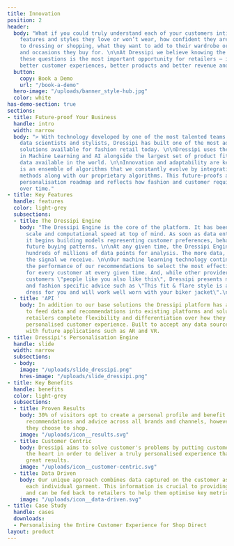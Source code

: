 ```yaml
---
title: Innovation
position: 2
header:
  body: "What if you could truly understand each of your customers intimately? The
    features and styles they love or won’t wear, how confident they are when it comes
    to dressing or shopping, what they want to add to their wardrobe or the events
    and occasions they buy for. \n\nAt Dressipi we believe knowing the answers to
    these questions is the most important opportunity for retailers – it empowers
    better customer experiences, better products and better revenue and profitability. "
  button:
    copy: Book a Demo
    url: "/book-a-demo"
  hero-image: "/uploads/banner_style-hub.jpg"
  color: white
has-demo-section: true
sections:
- title: Future-proof Your Business
  handle: intro
  width: narrow
  body: "> With technology developed by one of the most talented teams of technologists,
    data scientists and stylists, Dressipi has built one of the most advanced personalised
    solutions available for fashion retail today. \n\nDressipi uses the latest advances
    in Machine Learning and AI alongside the largest set of product fit and style
    data available in the world. \n\nInnovation and adaptability are key. Our solution
    is an ensemble of algorithms that we constantly evolve by integrating newly discovered
    methods along with our proprietary algorithms. This future-proofs a retailer’s
    personalisation roadmap and reflects how fashion and customer requirements evolve
    over time."
- title: Key Features
  handle: features
  color: light-grey
  subsections:
  - title: The Dressipi Engine
    body: "The Dressipi Engine is the core of the platform. It has been built with
      scale and computational speed at top of mind. As soon as data enters the engine,
      it begins building models representing customer preferences, behaviour, and
      future buying patterns. \n\nAt any given time, the Dressipi Engine can process
      hundreds of millions of data points for analysis. The more data, the better
      the signal we receive. \n\nOur machine learning technology continuously evaluates
      the performance of our recommendations to select the most effective algorithms
      for every customer at every given time. And, while other providers rely on telling
      customers \"people like you also like this\", Dressipi presents more helpful
      and fashion specific advice such as \"This fit & flare style is a must have
      dress for you and will work well worn with your biker jacket\".\n"
  - title: 'API '
    body: In addition to our base solutions the Dressipi platform has a flexible API
      to feed data and recommendations into existing platforms and solutions, giving
      retailers complete flexibility and differentiation over how they present a fully
      personalised customer experience. Built to accept any data sources and integration
      with future applications such as AR and VR.
- title: Dressipi's Personalisation Engine
  handle: slide
  width: narrow
  subsections:
  - body: 
    image: "/uploads/slide_dressipi.png"
    hres-image: "/uploads/slide_dressipi.png"
- title: Key Benefits
  handle: benefits
  color: light-grey
  subsections:
  - title: Proven Results
    body: 30% of visitors opt to create a personal profile and benefit from enhanced
      recommendations and advice across all brands and channels, however and wherever
      they choose to shop.
    image: "/uploads/icon__results.svg"
  - title: Customer Centric
    body: Dressipi aims to solve customer's problems by putting customer needs at
      the heart in order to deliver a truly personalised experience that delivers
      great results.
    image: "/uploads/icon__customer-centric.svg"
  - title: Data Driven
    body: Our unique approach combines data captured on the customer as well as on
      each individual garment. This information is crucial to providing true personalisation,
      and can be fed back to retailers to help them optimise key metrics.
    image: "/uploads/icon__data-driven.svg"
- title: Case Study
  handle: cases
  downloads:
  - Personalising the Entire Customer Experience for Shop Direct
layout: product
---
```


